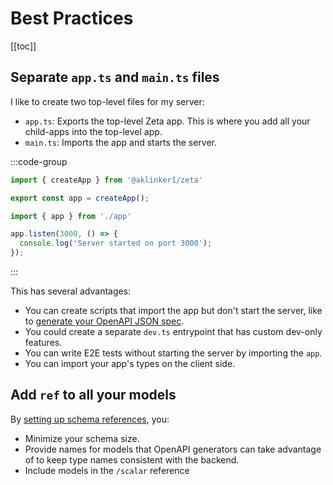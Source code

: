 # Best Practices

[[toc]]

## Separate `app.ts` and `main.ts` files

I like to create two top-level files for my server:

- `app.ts`: Exports the top-level Zeta app. This is where you add all your child-apps into the top-level app.
- `main.ts`: Imports the app and starts the server.

:::code-group

```ts [app.ts]
import { createApp } from '@aklinker1/zeta'

export const app = createApp();
```

```ts [main.ts]
import { app } from './app'

app.listen(3000, () => {
  console.log('Server started on port 3000');
});
```

:::

This has several advantages:

- You can create scripts that import the app but don't start the server, like to [generate your OpenAPI JSON spec](/openapi#generating-spec).
- You could create a separate `dev.ts` entrypoint that has custom dev-only features.
- You can write E2E tests without starting the server by importing the `app`.
- You can import your app's types on the client side.

## Add `ref` to all your models

By [setting up schema references](/openapi#ref), you:

- Minimize your schema size.
- Provide names for models that OpenAPI generators can take advantage of to keep type names consistent with the backend.
- Include models in the `/scalar` reference

